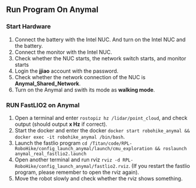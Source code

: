 ## Run Program On Anymal

### Start Hardware
1. Connect the battery with the Intel NUC. And turn on the Intel NUC and the battery.
2. Connect the monitor with the Intel NUC.
3. Check whether the NUC starts, the network switch starts, and monitor starts
4. Login the **jjiao** account with the password.
5. Check whether the network connection of the NUC is **Anymal_Shared_Network**.
6. Turn on the Anymal and swith its mode as **walking mode**.

### RUN FastLIO2 on Anymal
1. Open a terminal and enter ```rostopiz hz /lidar/point_cloud```, and check output (should output **x Hz** if correct).
2. Start the docker and enter the docker ```docker start robohike_anymal && docker exec -it robohike_anymal /bin/bash```.
3. Launch the fastlio program ```cd /Titan/code/RPL-RoboHike/config_launch_anymal/launch/cmu_exploration && roslaunch anymal_real_fastlio2.launch```
4. Open another terminal and run rviz ```rviz -d RPL-RoboHike/config_launch_anymal/fastlio2.rviz```. (If you restart the fastlio program, please remember to open the rviz again).
5. Move the robot slowly and check whether the rviz shows something.


